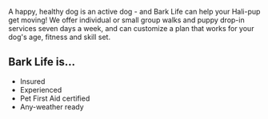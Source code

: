 ---
---
 
A happy, healthy dog is an active dog - and Bark Life can help your Hali-pup get moving! We offer individual or small group walks and puppy drop-in services seven days a week, and can customize a plan that works for your dog's age, fitness and skill set.
 
## Bark Life is…

- Insured
- Experienced
- Pet First Aid certified
- Any-weather ready